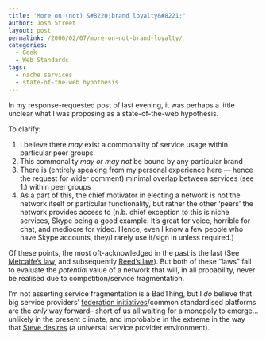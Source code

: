 ```yaml
---
title: 'More on (not) &#8220;brand loyalty&#8221;'
author: Josh Street
layout: post
permalink: /2006/02/07/more-on-not-brand-loyalty/
categories:
  - Geek
  - Web Standards
tags:
  - niche services
  - state-of-the-web hypothesis
---
```

In my response-requested post of last evening, it was perhaps a little unclear what I was proposing as a state-of-the-web hypothesis.

To clarify:

1.  I believe there *may* exist a commonality of service usage within particular peer groups.
2.  This commonality *may or may not* be bound by any particular brand
3.  There is (entirely speaking from my personal experience here &#8212; hence the request for wider comment) minimal overlap between services (see 1.) within peer groups
4.  As a part of this, the chief motivator in electing a network is not the network itself or particular functionality, but rather the other &#8216;peers&#8217; the network provides access to (n.b. chief exception to this is niche services, Skype being a good example. It&#8217;s great for voice, horrible for chat, and mediocre for video. Hence, even I know a few people who have Skype accounts, they/I rarely use it/sign in unless required.)

Of these points, the most oft-acknowledged in the past is the last (See [Metcalfe&#8217;s law][1], and subsequently [Reed&#8217;s law][2]). But both of these &#8220;laws&#8221; fail to evaluate the *potential* value of a network that will, in all probability, never be realised due to competition/service fragmentation.

I&#8217;m not asserting service fragmentation is a BadThing, but I *do* believe that big service providers&#8217; [federation initiatives][3]/common standardised platforms are the *only* way forward&#8211; short of us all waiting for a monopoly to emerge&#8230; unlikely in the present climate, and improbable in the extreme in the way that [Steve desires][4] (a universal service provider environment).

 [1]: http://en.wikipedia.org/wiki/Metcalfe%27s_law
 [2]: http://en.wikipedia.org/wiki/Reed's_law
 [3]: http://www.google.com/talk/developer.html#service
 [4]: http://www.swylie.com/2006/02/06/online-brand-loyalty/